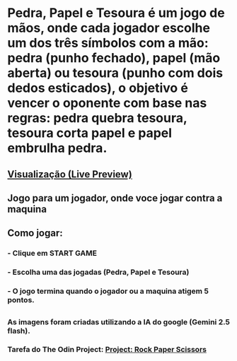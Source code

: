 # Pedra, Papel e Tesoura é um jogo de mãos, onde cada jogador escolhe um dos três símbolos com a mão: pedra (punho fechado), papel (mão aberta) ou tesoura (punho com dois dedos esticados), o objetivo é vencer o oponente com base nas regras: pedra quebra tesoura, tesoura corta papel e papel embrulha pedra.

## [Visualização (Live Preview)](https://nascimentomatheus1.github.io/odin-rock-papers-scissors/)

## Jogo para um jogador, onde voce jogar contra a maquina

## Como jogar:

### - Clique em START GAME

### - Escolha uma das jogadas (Pedra, Papel e Tesoura)

### - O jogo termina quando o jogador ou a maquina atigem 5 pontos.

##

### As imagens foram criadas utilizando a IA do google (Gemini 2.5 flash).

### Tarefa do The Odin Project: [Project: Rock Paper Scissors](https://www.theodinproject.com/lessons/foundations-rock-paper-scissors)
